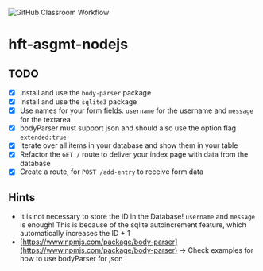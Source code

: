 ![GitHub Classroom Workflow](https://github.com/hft-stuttgart-ipr/hft-asgmt-static-node.js-LandoRudolph/workflows/GitHub%20Classroom%20Workflow/badge.svg)
# hft-asgmt-nodejs

## TODO
  - [x] Install and use the `body-parser` package
  - [x] Install and use the `sqlite3` package
  - [x] Use names for your form fields: `username` for the username and `message` for the textarea
  - [x] bodyParser must support json and should also use the option flag `extended:true`
  - [x] Iterate over all items in your database and show them in your table
  - [x] Refactor the `GET /` route to deliver your index page with data from the database
  - [x] Create a route, for `POST /add-entry` to receive form data

## Hints
 - It is not necessary to store the ID in the Database! `username` and `message` is enough! This is because of the sqlite autoincrement feature, which automatically increases the ID + 1
 - [https://www.npmjs.com/package/body-parser](https://www.npmjs.com/package/body-parser) -> Check examples for how to use bodyParser for json
 
